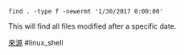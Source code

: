 ```
find . -type f -newermt '1/30/2017 0:00:00'
```

This will find all files modified after a specific date.

[來源](https://unix.stackexchange.com/a/438545 "Short permalink to this answer")
#linux_shell
